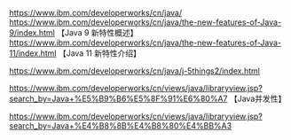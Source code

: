 https://www.ibm.com/developerworks/cn/java/
https://www.ibm.com/developerworks/cn/java/the-new-features-of-Java-9/index.html 【Java 9 新特性概述】
https://www.ibm.com/developerworks/cn/java/the-new-features-of-Java-11/index.html 【Java 11 新特性介绍】


https://www.ibm.com/developerworks/cn/java/j-5things2/index.html

https://www.ibm.com/developerworks/cn/views/java/libraryview.jsp?search_by=Java+%E5%B9%B6%E5%8F%91%E6%80%A7 【Java并发性】

https://www.ibm.com/developerworks/cn/views/java/libraryview.jsp?search_by=Java+%E4%B8%8B%E4%B8%80%E4%BB%A3